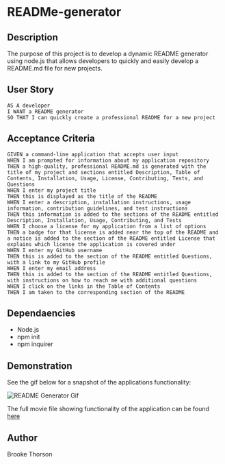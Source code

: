 # READMe-generator

## Description 

The purpose of this project is to develop a dynamic README generator using node.js that allows developers to quickly and easily develop a README.md file for new projects. 


## User Story 

    AS A developer
    I WANT a README generator
    SO THAT I can quickly create a professional README for a new project

## Acceptance Criteria
    GIVEN a command-line application that accepts user input
    WHEN I am prompted for information about my application repository
    THEN a high-quality, professional README.md is generated with the title of my project and sections entitled Description, Table of Contents, Installation, Usage, License, Contributing, Tests, and Questions
    WHEN I enter my project title
    THEN this is displayed as the title of the README
    WHEN I enter a description, installation instructions, usage information, contribution guidelines, and test instructions
    THEN this information is added to the sections of the README entitled Description, Installation, Usage, Contributing, and Tests
    WHEN I choose a license for my application from a list of options
    THEN a badge for that license is added near the top of the README and a notice is added to the section of the README entitled License that explains which license the application is covered under
    WHEN I enter my GitHub username
    THEN this is added to the section of the README entitled Questions, with a link to my GitHub profile
    WHEN I enter my email address
    THEN this is added to the section of the README entitled Questions, with instructions on how to reach me with additional questions
    WHEN I click on the links in the Table of Contents
    THEN I am taken to the corresponding section of the README

## Dependaencies 
* Node.js 
* npm init
* npm inquirer

## Demonstration
See the gif below for a snapshot of the applications functionality:

![README Generator Gif](./src/README-generator.gif)

The full movie file showing functionality of the application can be found [here](./src/README-generator-movie.webm) 

## Author

Brooke Thorson



